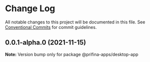 # Change Log

All notable changes to this project will be documented in this file.
See [Conventional Commits](https://conventionalcommits.org) for commit guidelines.

## 0.0.1-alpha.0 (2021-11-15)

**Note:** Version bump only for package @prifina-apps/desktop-app
